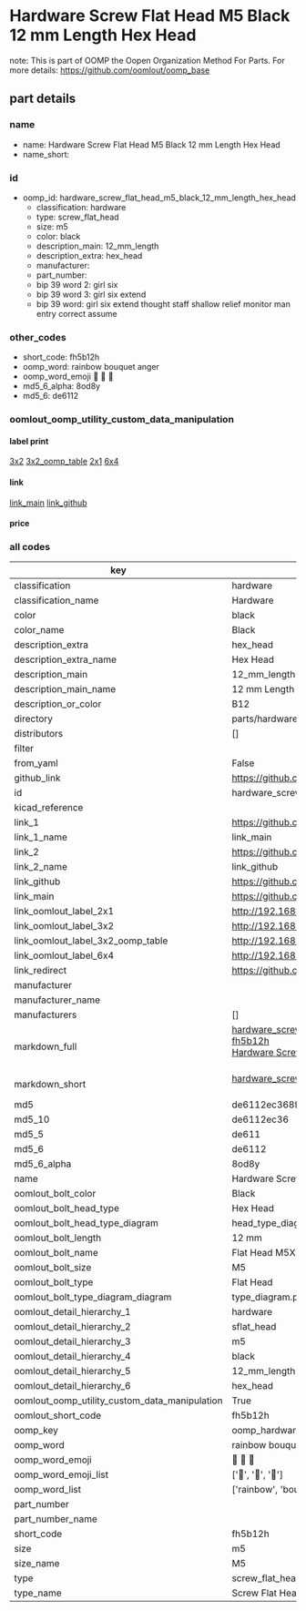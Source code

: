 # Hardware Screw Flat Head M5 Black 12 mm Length Hex Head  

note: This is part of OOMP the Oopen Organization Method For Parts. For more details: https://github.com/oomlout/oomp_base

##  part details
  







### name
* name: Hardware Screw Flat Head M5 Black 12 mm Length Hex Head
* name_short: 
### id
* oomp_id: hardware_screw_flat_head_m5_black_12_mm_length_hex_head
  * classification: hardware
  * type: screw_flat_head
  * size: m5
  * color: black
  * description_main: 12_mm_length
  * description_extra: hex_head
  * manufacturer: 
  * part_number: 
  * bip 39 word 2: girl six
  * bip 39 word 3: girl six extend
  * bip 39 word: girl six extend thought staff shallow relief monitor man entry correct assume

### other_codes
* short_code: fh5b12h
* oomp_word: rainbow bouquet anger
* oomp_word_emoji :rainbow: :bouquet: :anger:
* md5_6_alpha: 8od8y
* md5_6: de6112






### oomlout_oomp_utility_custom_data_manipulation
#### label print
[3x2](http://192.168.1.245:1112/?label=oomp%208od8y)
[3x2_oomp_table](http://192.168.1.108:1112/?label=oomp%208od8y)
[2x1](http://192.168.1.242:1112/?label=oomp%208od8y)
[6x4](http://192.168.1.55:1112/?label=oomp%208od8y)    

#### link

[link_main](https://github.com/oomlout/oomlout_oomp_version_1_messy/tree/main/parts/hardware_screw_flat_head_m5_black_12_mm_length_hex_head) [link_github](https://github.com/oomlout/oomlout_oomp_version_1_messy/tree/main/parts/hardware_screw_flat_head_m5_black_12_mm_length_hex_head)                             

#### price







### all codes 
| key | value |  
| --- | --- |  
| classification | hardware |  
| classification_name | Hardware |  
| color | black |  
| color_name | Black |  
| description_extra | hex_head |  
| description_extra_name | Hex Head |  
| description_main | 12_mm_length |  
| description_main_name | 12 mm Length |  
| description_or_color | B12 |  
| directory | parts/hardware_screw_flat_head_m5_black_12_mm_length_hex_head |  
| distributors | [] |  
| filter |  |  
| from_yaml | False |  
| github_link | https://github.com/oomlout/oomlout_oomp_part_src/tree/main/parts/hardware_screw_flat_head_m5_black_12_mm_length_hex_head |  
| id | hardware_screw_flat_head_m5_black_12_mm_length_hex_head |  
| kicad_reference |  |  
| link_1 | https://github.com/oomlout/oomlout_oomp_version_1_messy/tree/main/parts/hardware_screw_flat_head_m5_black_12_mm_length_hex_head |  
| link_1_name | link_main |  
| link_2 | https://github.com/oomlout/oomlout_oomp_version_1_messy/tree/main/parts/hardware_screw_flat_head_m5_black_12_mm_length_hex_head |  
| link_2_name | link_github |  
| link_github | https://github.com/oomlout/oomlout_oomp_version_1_messy/tree/main/parts/hardware_screw_flat_head_m5_black_12_mm_length_hex_head |  
| link_main | https://github.com/oomlout/oomlout_oomp_version_1_messy/tree/main/parts/hardware_screw_flat_head_m5_black_12_mm_length_hex_head |  
| link_oomlout_label_2x1 | http://192.168.1.242:1112/?label=oomp%208od8y |  
| link_oomlout_label_3x2 | http://192.168.1.245:1112/?label=oomp%208od8y |  
| link_oomlout_label_3x2_oomp_table | http://192.168.1.108:1112/?label=oomp%208od8y |  
| link_oomlout_label_6x4 | http://192.168.1.55:1112/?label=oomp%208od8y |  
| link_redirect | https://github.com/oomlout/oomlout_oomp_version_1_messy/tree/main/parts/hardware_screw_flat_head_m5_black_12_mm_length_hex_head |  
| manufacturer |  |  
| manufacturer_name |  |  
| manufacturers | [] |  
| markdown_full | [hardware_screw_flat_head_m5_black_12_mm_length_hex_head](none)<br>[fh5b12h](none)<br>[Hardware Screw Flat Head M5 Black 12 Mm Length Hex Head](none)<br><br> |  
| markdown_short | [hardware_screw_flat_head_m5_black_12_mm_length_hex_head](none)<br><br> |  
| md5 | de6112ec368f16ab146a0e0ea1f27312 |  
| md5_10 | de6112ec36 |  
| md5_5 | de611 |  
| md5_6 | de6112 |  
| md5_6_alpha | 8od8y |  
| name | Hardware Screw Flat Head M5 Black 12 mm Length Hex Head |  
| oomlout_bolt_color | Black |  
| oomlout_bolt_head_type | Hex Head |  
| oomlout_bolt_head_type_diagram | head_type_diagram.png |  
| oomlout_bolt_length | 12 mm |  
| oomlout_bolt_name | Flat Head M5X12 mm Black (Hex Head) |  
| oomlout_bolt_size | M5 |  
| oomlout_bolt_type | Flat Head |  
| oomlout_bolt_type_diagram_diagram | type_diagram.png |  
| oomlout_detail_hierarchy_1 | hardware |  
| oomlout_detail_hierarchy_2 | sflat_head |  
| oomlout_detail_hierarchy_3 | m5 |  
| oomlout_detail_hierarchy_4 | black |  
| oomlout_detail_hierarchy_5 | 12_mm_length |  
| oomlout_detail_hierarchy_6 | hex_head |  
| oomlout_oomp_utility_custom_data_manipulation | True |  
| oomlout_short_code | fh5b12h |  
| oomp_key | oomp_hardware_screw_flat_head_m5_black_12_mm_length_hex_head |  
| oomp_word | rainbow bouquet anger |  
| oomp_word_emoji | :rainbow: :bouquet: :anger: |  
| oomp_word_emoji_list | [':rainbow:', ':bouquet:', ':anger:'] |  
| oomp_word_list | ['rainbow', 'bouquet', 'anger'] |  
| part_number |  |  
| part_number_name |  |  
| short_code | fh5b12h |  
| size | m5 |  
| size_name | M5 |  
| type | screw_flat_head |  
| type_name | Screw Flat Head |  
